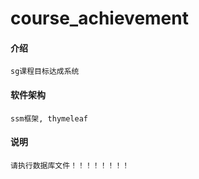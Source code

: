 # course_achievement

#### 介绍
    sg课程目标达成系统

#### 软件架构
    ssm框架, thymeleaf

#### 说明
    请执行数据库文件！！！！！！！！